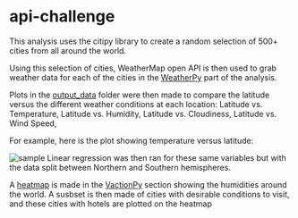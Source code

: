 # api-challenge

This analysis uses the citipy library to create a random selection of 500+ cities from all around the world.

Using this selection of cities, WeatherMap open API is then used to grab weather data for each of the cities in the [WeatherPy](https://github.com/lmfao415/Python-API-Challenge/tree/main/WeatherPy) part of the analysis.

Plots in the [output_data](https://github.com/lmfao415/Python-API-Challenge/tree/main/WeatherPy/output_data) folder were then made to compare the latitude versus the different weather conditions at each location:
Latitude vs. Temperature,
Latitude vs. Humidity,
Latitude vs. Cloudiness,
Latitude vs. Wind Speed,

For example, here is the plot showing temperature versus latitude:

![sample](https://github.com/lmfao415/Python-API-Challenge/blob/main/WeatherPy/output_data/Lat_vs_Temp.png?raw=true) 
Linear regression was then ran for these same variables but with the data split between Northern and Southern hemispheres. 

A [heatmap](https://github.com/lmfao415/Python-API-Challenge/tree/main/VacationPy/heatmaps) is made in the [VactionPy](https://github.com/lmfao415/Python-API-Challenge/tree/main/VacationPy) section showing the humidities around the world.
A susbset is then made of cities with desirable conditions to visit, and these cities with hotels are plotted on the heatmap
